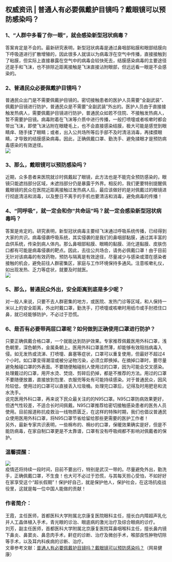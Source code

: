 ## 权威资讯 | 普通人有必要佩戴护目镜吗？戴眼镜可以预防感染吗？  
### 1、“人群中多看了你一眼”，就会感染新型冠状病毒？  
答案肯定是不会的。最新研究表明，新型冠状病毒是通过鼻咽部粘膜和眼部结膜向下呼吸道进行扩散增殖的，因此很多人就误以为病毒浮在空气中传播，直接接触到了粘膜，但实际上直接暴露在空气中的病毒会较快死去，结膜感染病毒的主要途径还是手和飞沫，也不排除近距离接触是飞沫直接沾附眼部，但远远看一眼是不会感染的。  
### 2、普通民众必要佩戴护目镜吗？  
普通民众出门是不需要佩戴护目镜的。密切接触患者的医护人员需要“全副武装”、佩戴护目镜进行防护，普通民众是不需要“全副武装”外出的。医护人员由于直接接触发热病人，需要佩戴护目镜进行防护，普通民众如若不住院、不接触发热病人，暂不需要护目镜。病毒附着在飞沫等介质中进行传播，一般打喷嚏或者咳嗽时都会带出飞沫，即使飞沫沾附在眼睫毛上，也不会直接感染结膜，极大可能是感觉到眼睛痒、随手揉了眼睛；或者，出入公共场所等后手部不及时清洁消毒，再揉摸眼睛，才导致的结膜感染病毒。因此，正确佩戴口罩、勤洗手、避免揉眼才是预防病毒感染的有效途径。  
![](http://cdncms.v-keep.cn/wp-content/uploads/2020/02/u2410349562936373511fm11gp0.jpg)  
### 3、那么，戴眼镜可以预防感染吗？  
近期，众多患者来医院就诊时佩戴起了眼镜，此方法也是不能完全预防感染的，眼镜只能遮挡部分区域，未遮挡部分仍是暴露于外界。相反的，我们更要特别提醒佩戴眼镜的民众在医院近距离接触过发热病人后，最应该做好的是对佩戴过的眼镜进行彻底清洁和消毒，以及整日不离手的手机也要清洁和消毒，避免病毒的传播！  
### 4、“同呼吸”，就一定会和你“共命运”吗？就一定会感染新型冠状病毒吗？  
答案是肯定的。研究表明，新型冠状病毒主要经飞沫通过呼吸系统传播，已经得到大家的共识。病毒侵袭呼吸系统，其实侵袭的是我们的鼻咽部黏膜，通过其丰富的血供系统，传染到病人体内。那么鼻咽部粘膜、眼睛的黏膜、消化道黏膜、皮肤伤口都有可能是病毒侵袭的靶点。因此，去往公共场合，请务必佩戴口罩！由于目前无针对该病毒的有效药物，预防与隔离是有效途径，尽量减少与感染或潜在感染者接触的机会，避免前往人群密集区，家庭与工作环境保持多通风。注意咳嗽礼仪，如出现发热、乏力等症状，就要及时就医。  
![](http://cdncms.v-keep.cn/wp-content/uploads/2020/02/0-1.jpg)  
### 5、那么，普通民众外出，安全距离到底是多少呢？  
对一般人来说，只要不去人群密集的地方，或医院、发热门诊等区域，和人保持一米以上的安全距离，外出时戴口罩，勤洗手，打喷嚏或咳嗽时用纸巾或手肘捂住口鼻，就已经能够防护，不必过于恐慌。  
### 6、是否有必要带两层口罩呢？如何做到正确使用口罩进行防护？  
只要正确佩戴合格口罩，一个就能达到防护效果。专家推荐佩戴医用外科口罩，浅色朝里，深色朝外，金属条朝上。医用外科口罩虽然薄，却能够有效阻挡病毒入侵。如无发热或流涕、打喷嚏、鼻塞等症状，口罩可以重复使用，但最好不超过4个小时。如口罩变得潮湿或被分泌物污染，必须立即换掉。在摘掉口罩时，要尽量避免触碰口罩的外表面。不要随便触碰别人使用过的口罩，因为可能会交叉感染。处理戴过的口罩，用开水烫、焚烧、剪碎后扔掉，都是不推荐的方法。用过的口罩不要随便放置，直接放到包里、衣服兜等处有可能持续感染。对于普通民众，因风险较低，使用过的口罩可以直接丢入垃圾桶。处理完口罩后，记得及时用肥皂和流水洗手。  
说完医用外科口罩，再来说下民众最关注的的N95口罩。N95口罩防病效果更好，但透气性较差，不适合长时间佩戴。N95口罩推荐给密切接触感染患者的医务人员使用。目前报道称抗疫救治一线物质匮乏，在这样的特殊时期，我们也倡议普通民众使用医用外科口罩，将N95口罩节省给留给那些更需要的医护工作者！  
另外，最新专家共识表明，一些棉布的、棉纱的口罩，保暖效果确实是好，但是不能防病毒，在家自制口罩更是不太靠谱，口罩有没有呼吸阀都不影响对佩戴者的保护。  
### 温馨提醒：  
![](http://cdncms.v-keep.cn/wp-content/uploads/2020/02/timg-40.jpg)  
疫情还将持续一段时间，目前不要出行，特别是武汉一带的。尽量避免外出，勤洗手，正确佩戴口罩，不生食！也大可不必过于恐慌，与其每天担心受怕，不如好好在家享受这个“超长假期”！保护好自己，就是保护他人，保护社会，在这场抗疫战役里，这就是每一位中国人能做的贡献！  
### 作者简介：  
王霞，主任医师，首都医科大学附属北京康复医院眼科主任，擅长白内障超声乳化并人工晶体植入手术，青光眼的诊治、眼底病的激光治疗及综合眼病的诊疗。  
刘芳，副主任医师，首都医科大学附属北京康复医院耳鼻咽喉科主任，擅长鼻内镜下鼻炎、鼻窦炎、鼻息肉手术，鼾症的诊断、治疗及微创手术，喉部良性肿物切除等手术，以及耳内科疾病的诊断、治疗。  
文章参考文献：<a href="http://jiankang.163.com/20/0203/16/F4FLDSQC00388AD5.html">普通人有必要佩戴护目镜吗？戴眼镜可以预防感染吗？</a>（网易健康）  
